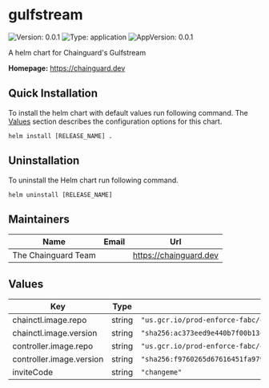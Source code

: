# gulfstream

<!-- This README.md is generated. Please edit README.md.gotmpl -->

![Version: 0.0.1](https://img.shields.io/badge/Version-0.0.1-informational?style=flat-square) ![Type: application](https://img.shields.io/badge/Type-application-informational?style=flat-square) ![AppVersion: 0.0.1](https://img.shields.io/badge/AppVersion-0.0.1-informational?style=flat-square)

A helm chart for Chainguard's Gulfstream

**Homepage:** <https://chainguard.dev>

## Quick Installation

To install the helm chart with default values run following command.
The [Values](#Values) section describes the configuration options for this chart.

```shell
helm install [RELEASE_NAME] .
```

## Uninstallation

To uninstall the Helm chart run following command.

```shell
helm uninstall [RELEASE_NAME]
```

## Maintainers

| Name | Email | Url |
| ---- | ------ | --- |
| The Chainguard Team |  | <https://chainguard.dev> |

## Values

| Key | Type | Default | Description |
|-----|------|---------|-------------|
| chainctl.image.repo | string | `"us.gcr.io/prod-enforce-fabc/chainctl"` |  |
| chainctl.image.version | string | `"sha256:ac373eed9e440b7f00b13cff3d917f8fc4276ca6c8ea6ec842e2408e5b3a1c05"` |  |
| controller.image.repo | string | `"us.gcr.io/prod-enforce-fabc/controlplane"` |  |
| controller.image.version | string | `"sha256:f9760265d67616451fa979d25e4c447bf9e0ba728bbdf6b0409ced34c6514d25"` |  |
| inviteCode | string | `"changeme"` |  |
